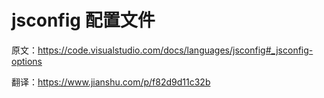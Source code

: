 # jsconfig 配置文件

原文：https://code.visualstudio.com/docs/languages/jsconfig#_jsconfig-options

翻译：https://www.jianshu.com/p/f82d9d11c32b